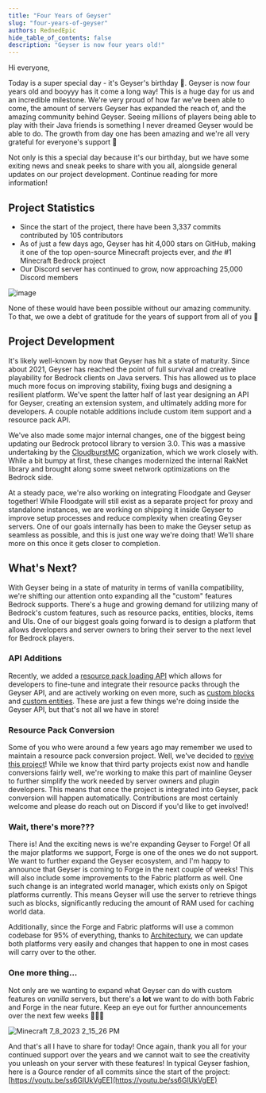 ```yaml
---
title: "Four Years of Geyser"
slug: "four-years-of-geyser"
authors: RednedEpic
hide_table_of_contents: false
description: "Geyser is now four years old!"
---
```


Hi everyone,

Today is a super special day - it's Geyser's birthday 🥳. Geyser is now four years old and booyyy has it come a long way! This is a huge day for us and an incredible milestone. We're very proud of how far we've been able to come, the amount of servers Geyser has expanded the reach of, and the amazing community behind Geyser. Seeing millions of players being able to play with their Java friends is something I never dreamed Geyser would be able to do. The growth from day one has been amazing and we're all very grateful for everyone's support 💙 

Not only is this a special day because it's our birthday, but we have some exiting news and sneak peeks to share with you all, alongside general updates on our project development. Continue reading for more information!

<!-- truncate -->

## Project Statistics 
- Since the start of the project, there have been 3,337 commits contributed by 105 contributors
- As of just a few days ago, Geyser has hit 4,000 stars on GitHub, making it one of the top open-source Minecraft projects ever, and _the_ #1 Minecraft Bedrock project
- Our Discord server has continued to grow, now approaching 25,000 Discord members

![image](https://github.com/GeyserMC/GeyserBlog/assets/29153871/e2d83a49-aa94-46c4-b660-4bc150331818)

None of these would have been possible without our amazing community. To that, we owe a debt of gratitude for the years of support from all of you 💙

## Project Development
It's likely well-known by now that Geyser has hit a state of maturity. Since about 2021, Geyser has reached the point of full survival and creative playability for Bedrock clients on Java servers. This has allowed us to place much more focus on improving stability, fixing bugs and designing a resilient platform. We've spent the latter half of last year designing an API for Geyser, creating an extension system, and ultimately adding more for developers. A couple notable additions include custom item support and a resource pack API.

We've also made some major internal changes, one of the biggest being updating our Bedrock protocol library to version 3.0. This was a massive undertaking by the [CloudburstMC](https://github.com/CloudburstMC/) organization, which we work closely with. While a bit bumpy at first, these changes modernized the internal RakNet library and brought along some sweet network optimizations on the Bedrock side.

At a steady pace, we're also working on integrating Floodgate and Geyser together! While Floodgate will still exist as a separate project for proxy and standalone instances, we are working on shipping it inside Geyser to improve setup processes and reduce complexity when creating Geyser servers. One of our goals internally has been to make the Geyser setup as seamless as possible, and this is just one way we're doing that! We'll share more on this once it gets closer to completion.

## What's Next?
With Geyser being in a state of maturity in terms of vanilla compatibility, we're shifting our attention onto expanding all the "custom" features Bedrock supports. There's a huge and growing demand for utilizing many of Bedrock's custom features, such as resource packs, entities, blocks, items and UIs. One of our biggest goals going forward is to design a platform that allows developers and server owners to bring their server to the next level for Bedrock players.

### API Additions
Recently, we added a [resource pack loading API](https://github.com/GeyserMC/Geyser/pull/3696) which allows for developers to fine-tune and integrate their resource packs through the Geyser API, and are actively working on even more, such as [custom blocks](https://github.com/GeyserMC/Geyser/pull/3505) and [custom entities](https://github.com/GeyserMC/Geyser/pull/3754). These are just a few things we're doing inside the Geyser API, but that's not all we have in store!

### Resource Pack Conversion
Some of you who were around a few years ago may remember we used to maintain a resource pack conversion project. Well, we've decided to [revive this project](https://github.com/GeyserMC/PackConverter/tree/feature/refactor)! While we know that third party projects exist now and handle conversions fairly well, we're working to make this part of mainline Geyser to further simplify the work needed by server owners and plugin developers. This means that once the project is integrated into Geyser, pack conversion will happen automatically. Contributions are most certainly welcome and please do reach out on Discord if you'd like to get involved!

### Wait, there's more???
There is! And the exciting news is we're expanding Geyser to Forge! Of all the major platforms we support, Forge is one of the ones we do not support. We want to further expand the Geyser ecosystem, and I'm happy to announce that Geyser is coming to Forge in the next couple of weeks! This will also include some improvements to the Fabric platform as well. One such change is an integrated world manager, which exists only on Spigot platforms currently. This means Geyser will use the server to retrieve things such as blocks, significantly reducing the amount of RAM used for caching world data. 

Additionally, since the Forge and Fabric platforms will use a common codebase for 95% of everything, thanks to [Architectury](https://github.com/architectury/), we can update both platforms very easily and changes that happen to one in most cases will carry over to the other.

### One more thing...
Not only are we wanting to expand what Geyser can do with custom features on _vanilla_ servers, but there's a **lot** we want to do with both Fabric and Forge in the near future. Keep an eye out for further announcements over the next few weeks 👀🍰🥳 

![Minecraft 7_8_2023 2_15_26 PM](https://github.com/GeyserMC/GeyserBlog/assets/29153871/5f60d150-3081-4fe8-9dba-ce04d8edcd85)

And that's all I have to share for today! Once again, thank you all for your continued support over the years and we cannot wait to see the creativity you unleash on your server with these features! In typical Geyser fashion, here is a Gource render of all commits since the start of the project: [https://youtu.be/ss6GlUkVgEE](https://youtu.be/ss6GlUkVgEE)
